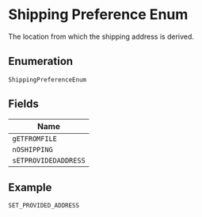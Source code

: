 
# Shipping Preference Enum

The location from which the shipping address is derived.

## Enumeration

`ShippingPreferenceEnum`

## Fields

| Name |
|  --- |
| `gETFROMFILE` |
| `nOSHIPPING` |
| `sETPROVIDEDADDRESS` |

## Example

```
SET_PROVIDED_ADDRESS
```

